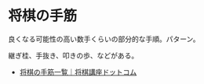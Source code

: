 # 将棋の手筋

良くなる可能性の高い数手くらいの部分的な手順。パターン。

継ぎ桂、手抜き、叩きの歩、などがある。

- [将棋の手筋一覧｜将棋講座ドットコム](https://xn--pet04dr1n5x9a.com/%E6%89%8B%E7%AD%8B/%E3%81%99%E3%81%B9%E3%81%A6%E3%81%AE%E6%89%8B%E7%AD%8B%E4%B8%80%E8%A6%A7.html)
